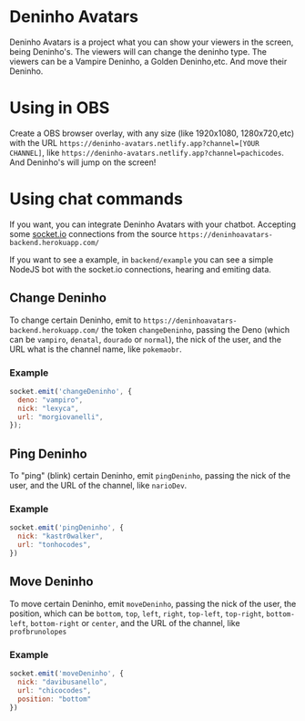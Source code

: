 # Deninho Avatars

Deninho Avatars is a project what you can show your viewers in the screen, being Deninho's. The viewers will can change the deninho type. The viewers can be a Vampire Deninho, a Golden Deninho,etc. And move their Deninho.

# Using in OBS

Create a OBS browser overlay, with any size (like 1920x1080, 1280x720,etc) with the URL `https://deninho-avatars.netlify.app?channel=[YOUR CHANNEL]`, like `https://deninho-avatars.netlify.app?channel=pachicodes`. And Deninho's will jump on the screen!

# Using chat commands

If you want, you can integrate Deninho Avatars with your chatbot. Accepting some [socket.io](https://socket.io/) connections from the source `https://deninhoavatars-backend.herokuapp.com/`

If you want to see a example, in `backend/example` you can see a simple NodeJS bot with the socket.io connections, hearing and emiting data.

## Change Deninho

To change certain Deninho, emit to `https://deninhoavatars-backend.herokuapp.com/` the token `changeDeninho`, passing the Deno (which can be `vampiro`, `denatal`, `dourado` or `normal`), the nick of the user, and the URL what is the channel name, like `pokemaobr`.

### Example

```javascript
socket.emit('changeDeninho', {
  deno: "vampiro",
  nick: "lexyca",
  url: "morgiovanelli",
});
```

## Ping Deninho

To "ping" (blink) certain Deninho, emit `pingDeninho`, passing the nick of the user, and the URL of the channel, like `narioDev`.

### Example

```javascript
socket.emit('pingDeninho', {
  nick: "kastr0walker",
  url: "tonhocodes",
})
```

## Move Deninho

To move certain Deninho, emit `moveDeninho`, passing the nick of the user, the position, which can be `bottom`, `top`, `left`, `right`, `top-left`, `top-right`, `bottom-left`, `bottom-right` or `center`, and the URL of the channel, like `profbrunolopes`

### Example

```javascript
socket.emit('moveDeninho', {
  nick: "davibusanello",
  url: "chicocodes",
  position: "bottom"
})
```

